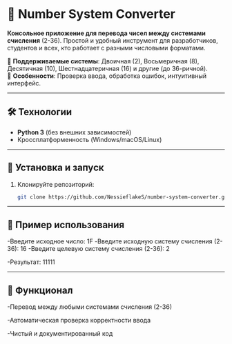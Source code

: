 # 🔢 Number System Converter

**Консольное приложение для перевода чисел между системами счисления** (2-36). Простой и удобный инструмент для разработчиков, студентов и всех, кто работает с разными числовыми форматами.

🔹 **Поддерживаемые системы**: Двоичная (2), Восьмеричная (8), Десятичная (10), Шестнадцатеричная (16) и другие (до 36-ричной).  
🔹 **Особенности**: Проверка ввода, обработка ошибок, интуитивный интерфейс.

---

## 🛠 Технологии
- **Python 3** (без внешних зависимостей)
- Кроссплатформенность (Windows/macOS/Linux)

---

## 🚀 Установка и запуск
1. Клонируйте репозиторий:
   ```bash
   git clone https://github.com/NessieflakeS/number-system-converter.git

---

## 📖 Пример использования
-Введите исходное число: 1F
-Введите исходную систему счисления (2-36): 16
-Введите целевую систему счисления (2-36): 2

-Результат: 11111

---

## 📌 Функционал
-Перевод между любыми системами счисления (2-36)

-Автоматическая проверка корректности ввода

-Чистый и документированный код
